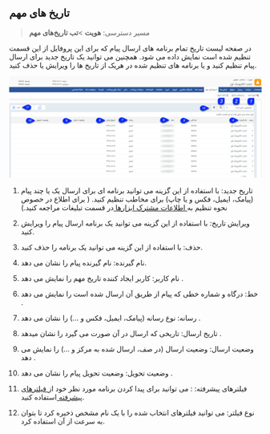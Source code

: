 ﻿## تاریخ های مهم

> مسیر دسترسی:  **هویت** >**تب تاریخ‌های مهم** 

در صفحه لیست تاریخ تمام برنامه های ارسال پیام که برای این پروفایل از این قسمت تنظیم شده است نمایش داده می شود. همچنین می توانید یک تاریخ جدید برای ارسال پیام تنظیم کنید و یا برنامه های تنظیم شده در هریک از تاریخ ها را ویرایش یا حذف کنید.

![](NotificationDate.jpg)


1. تاریخ جدید: با استفاده از این گزینه می توانید برنامه ای برای ارسال یک یا چند پیام (پیامک، ایمیل، فکس و یا چاپ) برای مخاطب تنظیم کنید. ( برای اطلاع در خصوص نحوه تنظیم به[ اطلاعات مشترک ابزارها ](https://github.com/1stco/PayamGostarDocs/blob/master/help%202.5.4/Marketing/moshtarak-abzar/moshtarak-abzar.md)در قسمت تبلیغات مراجعه کنید.)

2. ویرایش تاریخ:  با استفاده از این گزینه می توانید یک برنامه ارسال پیام را ویرایش کنید.

3. حذف: با استفاده از این گزینه می توانید یک برنامه را حذف کنید.

4. نام گیرنده: نام گیرنده پیام را نشان می دهد.

5. نام کاربر: کاربر ایجاد کننده تاریخ مهم را نمایش می دهد .

6. خط: درگاه و شماره خطی که پیام از طریق آن ارسال شده است را نمایش می دهد .

7. رسانه: نوع رسانه (پیامک، ایمیل، فکس و ...) را نشان می دهد .

8. تاریخ ارسال: تاریخی که ارسال در آن صورت می گیرد را نشان میدهد .

9. وضعیت ارسال: وضعیت ارسال (در صف، ارسال شده به مرکز و ...) را نمایش می دهد .

10. وضعیت تحویل: وضعیت تحویل پیام را نشان می دهد .

11. فیلترهای پیشرفته: : می توانید برای پیدا کردن برنامه مورد نظر خود از[ فیلترهای پیشرفته ](https://github.com/1stco/PayamGostarDocs/blob/master/help%202.5.4/Customer-relationship-management/Advanced-filter/Advanced-filter.md)استفاده کنید.

12. نوع فیلتر: می توانید فیلترهای انتخاب شده را با یک نام مشخص ذخیره کرد تا بتوان به سرعت از آن استفاده کرد.
